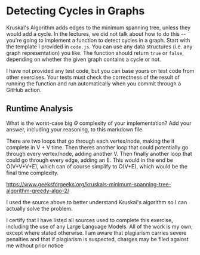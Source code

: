 # Detecting Cycles in Graphs

Kruskal's Algorithm adds edges to the minimum spanning tree, unless they would
add a cycle. In the lectures, we did not talk about how to do this -- you're
going to implement a function to detect cycles in a graph. Start with the
template I provided in `code.js`. You can use any data structures (i.e. any
graph representation) you like. The function should return `true` or `false`,
depending on whether the given graph contains a cycle or not.

I have not provided any test code, but you can base yours on test code from
other exercises. Your tests must check the correctness of the result of running
the function and run automatically when you commit through a GitHub action.

## Runtime Analysis

What is the worst-case big $\Theta$ complexity of your implementation? Add your
answer, including your reasoning, to this markdown file.

There are two loops that go through each vertex/node, making the it complete in V + V time. Then theres another loop that could potentially go through every vertex/node, adding another V. Then finally another loop that could go through every edge, adding an E. This would in the end be O(V+V+V+E), which can of course simplify to O(V+E), which would be the final time complexity.

https://www.geeksforgeeks.org/kruskals-minimum-spanning-tree-algorithm-greedy-algo-2/

I used the source above to better understand Kruskal's algorithm so I can actually solve the problem.

I certify that I have listed all sources used to complete this exercise, including the use of any Large Language Models. All of the work is my own, except where stated otherwise. I am aware that plagiarism carries severe penalties and that if plagiarism is suspected, charges may be filed against me without prior notice
